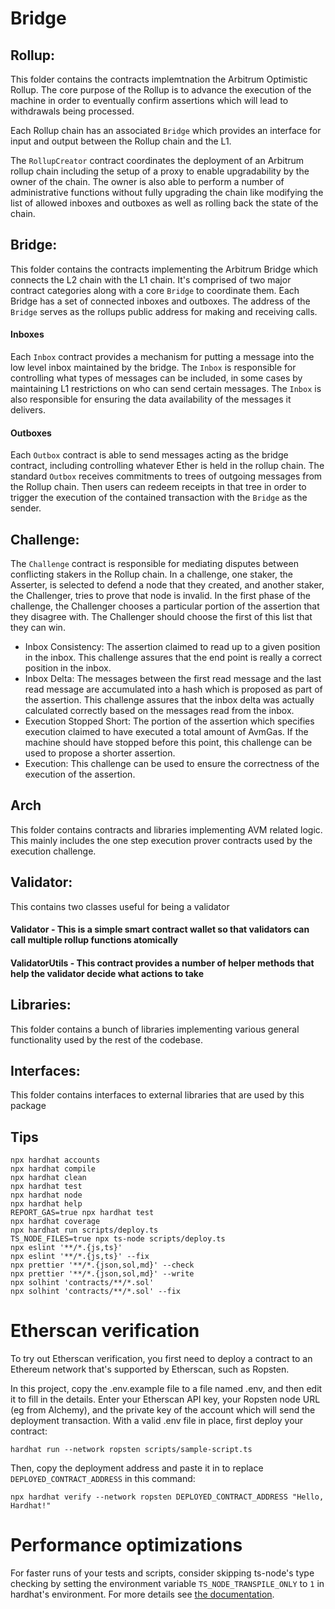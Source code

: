 # Bridge


## Rollup:

This folder contains the contracts implemtnation the Arbitrum Optimistic Rollup. The core purpose of the Rollup is to advance the execution of the machine in order to eventually confirm assertions which will lead to withdrawals being processed.

Each Rollup chain has an associated `Bridge` which provides an interface for input and output between the Rollup chain and the L1.

The `RollupCreator` contract coordinates the deployment of an Arbitrum rollup chain including the setup of a proxy to enable upgradability by the owner of the chain. The owner is also able to perform a number of administrative functions without fully upgrading the chain like modifying the list of allowed inboxes and outboxes as well as rolling back the state of the chain.

## Bridge:

This folder contains the contracts implementing the Arbitrum Bridge which connects the L2 chain with the L1 chain. It's comprised of two major contract categories along with a core `Bridge` to coordinate them. Each Bridge has a set of connected inboxes and outboxes. The address of the `Bridge` serves as the rollups public address for making and receiving calls.

#### Inboxes

Each `Inbox` contract provides a mechanism for putting a message into the low level inbox maintained by the bridge. The `Inbox` is responsible for controlling what types of messages can be included, in some cases by maintaining L1 restrictions on who can send certain messages. The `Inbox` is also responsible for ensuring the data availability of the messages it delivers.

#### Outboxes

Each `Outbox` contract is able to send messages acting as the bridge contract, including controlling whatever Ether is held in the rollup chain. The standard `Outbox` receives commitments to trees of outgoing messages from the Rollup chain. Then users can redeem receipts in that tree in order to trigger the execution of the contained transaction with the `Bridge` as the sender.

## Challenge:

The `Challenge` contract is responsible for mediating disputes between conflicting stakers in the Rollup chain. In a challenge, one staker, the Asserter, is selected to defend a node that they created, and another staker, the Challenger, tries to prove that node is invalid. In the first phase of the challenge, the Challenger chooses a particular portion of the assertion that they disagree with. The Challenger should choose the first of this list that they can win.

- Inbox Consistency: The assertion claimed to read up to a given position in the inbox. This challenge assures that the end point is really a correct position in the inbox.
- Inbox Delta: The messages between the first read message and the last read message are accumulated into a hash which is proposed as part of the assertion. This challenge assures that the inbox delta was actually calculated correctly based on the messages read from the inbox.
- Execution Stopped Short: The portion of the assertion which specifies execution claimed to have executed a total amount of AvmGas. If the machine should have stopped before this point, this challenge can be used to propose a shorter assertion.
- Execution: This challenge can be used to ensure the correctness of the execution of the assertion.

## Arch

This folder contains contracts and libraries implementing AVM related logic. This mainly includes the one step execution prover contracts used by the execution challenge.

## Validator:

This contains two classes useful for being a validator

#### Validator - This is a simple smart contract wallet so that validators can call multiple rollup functions atomically

#### ValidatorUtils - This contract provides a number of helper methods that help the validator decide what actions to take

## Libraries:

This folder contains a bunch of libraries implementing various general functionality used by the rest of the codebase.

## Interfaces:

This folder contains interfaces to external libraries that are used by this package




## Tips

```shell
npx hardhat accounts
npx hardhat compile
npx hardhat clean
npx hardhat test
npx hardhat node
npx hardhat help
REPORT_GAS=true npx hardhat test
npx hardhat coverage
npx hardhat run scripts/deploy.ts
TS_NODE_FILES=true npx ts-node scripts/deploy.ts
npx eslint '**/*.{js,ts}'
npx eslint '**/*.{js,ts}' --fix
npx prettier '**/*.{json,sol,md}' --check
npx prettier '**/*.{json,sol,md}' --write
npx solhint 'contracts/**/*.sol'
npx solhint 'contracts/**/*.sol' --fix
```

# Etherscan verification

To try out Etherscan verification, you first need to deploy a contract to an Ethereum network that's supported by Etherscan, such as Ropsten.

In this project, copy the .env.example file to a file named .env, and then edit it to fill in the details. Enter your Etherscan API key, your Ropsten node URL (eg from Alchemy), and the private key of the account which will send the deployment transaction. With a valid .env file in place, first deploy your contract:

```shell
hardhat run --network ropsten scripts/sample-script.ts
```

Then, copy the deployment address and paste it in to replace `DEPLOYED_CONTRACT_ADDRESS` in this command:

```shell
npx hardhat verify --network ropsten DEPLOYED_CONTRACT_ADDRESS "Hello, Hardhat!"
```

# Performance optimizations

For faster runs of your tests and scripts, consider skipping ts-node's type checking by setting the environment variable `TS_NODE_TRANSPILE_ONLY` to `1` in hardhat's environment. For more details see [the documentation](https://hardhat.org/guides/typescript.html#performance-optimizations).
